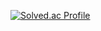 [![Solved.ac Profile](http://mazassumnida.wtf/api/v2/generate_badge?boj=gmlxo497)](https://solved.ac/gmlxo497/)
